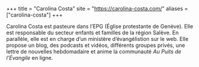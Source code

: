 +++
title = "Carolina Costa"
site = "https://carolina-costa.com/"
aliases = ["carolina-costa"]
+++

Carolina Costa est pasteure dans l’EPG (Église protestante de Genève). Elle est responsable du secteur enfants et familles de la région Salève. En parallèle, elle est en charge d’un ministère d’évangélistion sur le web. Elle propose un blog, des podcasts et vidéos, différents groupes privés, une lettre de nouvelles hebdomadaire et anime la communauté *Au Puits de l’Évangile* en ligne.
